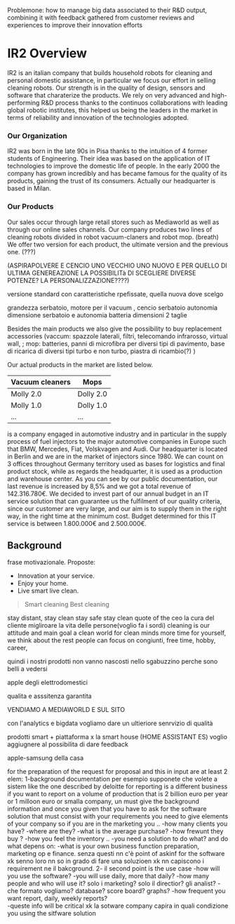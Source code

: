 Problemone: how to manage big data associated to their R&D output, combining it with feedback gathered from customer reviews and experiences to improve their innovation efforts

# IR2 Overview

IR2 is an italian company that builds household robots for cleaning and personal domestic assistance, in particular we focus our effort in selling cleaning robots. Our strength is in the quality of design, sensors and software that charaterize the products.
We rely on very advanced and high-performing R&D process thanks to the continuos collaborations with leading global robotic institutes, this helped us being the leaders in the market in terms of reliability and innovation of the technologies adopted. 

### Our Organization
IR2 was born in the late 90s in Pisa thanks to the intuition of 4 former students of Engineering.
Their idea was based on the application of IT technologies to improve the domestic life of people.
In the early 2000 the company has grown incredibly and has became famous for the quality of its products, gaining the trust of its consumers. 
Actually our headquarter is based in Milan.

<!-- -->
<!-- How many factories? -->
<!-- Where are the factories? -->
<!-- How many employees? -->
<!-- How is the team? -->

### Our Products
Our sales occur through large retail stores such as Mediaworld as well as through our online sales channels. 
Our company  produces two lines of cleaning robots divided in robot vacuum-claners and robot mop. (breath)
We offer two version for each product, the ultimate version and the previous one. (???)

(ASPIRAPOLVERE E CENCIO    UNO VECCHIO UNO NUOVO   E PER QUELLO DI ULTIMA GENEREAZIONE LA POSSIBILITà DI SCEGLIERE DIVERSE POTENZE? LA PERSONALIZZAZIONE????)


versione standard con caratteristiche rpefissate, quella nuova dove scelgo

grandezza serbatoio, motore per il vacuum , cencio serbatoio autonomia dimensione serbatoio e autonomia batteria
dimensioni 2 taglie 
 
Besides the main products we also give the possibility to buy replacement accessories (vaccum: spazzole laterali, filtri, telecomando infrarosso, virtual wall, ; mop: batteries, panni di microfibra per diversi tipi di pavimento, base di ricarica di diversi tipi turbo e non turbo, piastra di ricambio(?) )


Our actual products in the market are listed below.

Vacuum cleaners | Mops 
-------------- | ----------
Molly 2.0  | Dolly 2.0
Molly 1.0  | Dolly 1.0
...|...




is a company engaged in automotive industry and in
particular in the supply process of fuel injectors to the major automotive companies
in Europe such that BMW, Mercedes, Fiat, Volskvagen and Audi.
Our headquarter is located in Berlin and we are in the market of injectors since 1980.
We can count on 3 offices throughout Germany territory used as bases for logistics
and final product stock, while as regards the headquarter, it is used as a production
and warehouse center.
As you can see by our public documentation, our last revenue is increased by 8,5%
and we got a total revenue of 142.316.780€.
We decided to invest part of our annual budget in an IT service solution that can
guarantee us the fulfilment of our quality criteria, since our customer are very large,
and our aim is to supply them in the right way, in the right time at the minimum cost.
Budget determined for this IT service is between 1.800.000€ and 2.500.000€.




## Background

frase motivazionale.
Proposte:
- Innovation at your service.
- Enjoy your home.
- Live smart live clean.

> Smart cleaning
> Best cleaning
>

stay distant, stay clean
stay safe stay clean
quote of the ceo
la cura del cliente
migliroare la vita delle persone(voglio fa i sordi)
cleaning is our attitude and main goal
a clean world for clean minds
more time for yourself, we think about the rest
people can focus on congiunti, free time, hobby, career, 

quindi i nostri prodotti non vanno nascosti nello sgabuzzino perche sono belli a vedersi

apple degli elettrodomestici 

qualita e asssitenza garantita 

VENDIAMO A MEDIAWORLD E SUL SITO

con l'analytics e bigdata vogliamo dare un ultieriore senrvizio di qualità

prodotti smart + piattaforma x la smart house (HOME ASSISTANT ES) voglio aggiugnere al possibilita di dare feedback 

apple-samsung della casa



for the preparation of the request for proposal and this in input are at least 2 elem:
1-background documentation per esempio supponete che volete a sistem like the one described by deloitte for reporting is a different business if you want to report on a volume of production that is 2 billion euro per year or 1 milloon euro or smalla company, un must give the background information and once you given that you have to ask for the software solution that must consist with your requirements you need to give elements of your company so if you are in the marketing you ..
-how many clients you have? 
-where are they?
-what is the average purchase?
-how frewunt they buy ?
-how you feel the inventory .. 
-you need a solution to do what? and do what depens on: 
-what is your own business function preparation, marketing op e finance. senza questi nn c'è point of askinf for the software xk senno loro nn so in grado di fare una soluzioen xk nn capiscono i requirement ne il bakcground.
2- il second point is the use case 
-how will you use the software? 
-you will use daily, more that daily? 
-how many people and who will use it? solo i marketing? solo il directior? gli analist? 
-che formato vogliamo? database? score board? graphs? 
-how frequent you want report, daily, weekly reports?  
-queste info will be critical xk la sotware company capira in quali condizione you using the sitfware solution